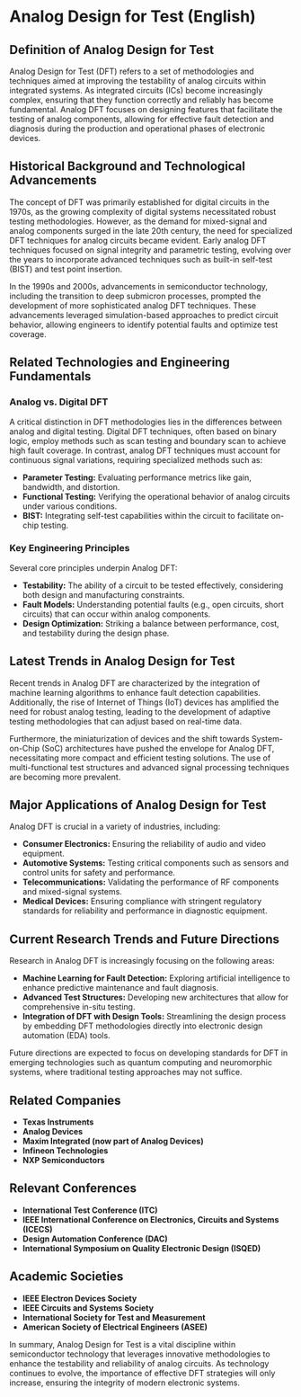 # Analog Design for Test (English)

## Definition of Analog Design for Test

Analog Design for Test (DFT) refers to a set of methodologies and techniques aimed at improving the testability of analog circuits within integrated systems. As integrated circuits (ICs) become increasingly complex, ensuring that they function correctly and reliably has become fundamental. Analog DFT focuses on designing features that facilitate the testing of analog components, allowing for effective fault detection and diagnosis during the production and operational phases of electronic devices.

## Historical Background and Technological Advancements

The concept of DFT was primarily established for digital circuits in the 1970s, as the growing complexity of digital systems necessitated robust testing methodologies. However, as the demand for mixed-signal and analog components surged in the late 20th century, the need for specialized DFT techniques for analog circuits became evident. Early analog DFT techniques focused on signal integrity and parametric testing, evolving over the years to incorporate advanced techniques such as built-in self-test (BIST) and test point insertion.

In the 1990s and 2000s, advancements in semiconductor technology, including the transition to deep submicron processes, prompted the development of more sophisticated analog DFT techniques. These advancements leveraged simulation-based approaches to predict circuit behavior, allowing engineers to identify potential faults and optimize test coverage.

## Related Technologies and Engineering Fundamentals

### Analog vs. Digital DFT

A critical distinction in DFT methodologies lies in the differences between analog and digital testing. Digital DFT techniques, often based on binary logic, employ methods such as scan testing and boundary scan to achieve high fault coverage. In contrast, analog DFT techniques must account for continuous signal variations, requiring specialized methods such as:

- **Parameter Testing:** Evaluating performance metrics like gain, bandwidth, and distortion.
- **Functional Testing:** Verifying the operational behavior of analog circuits under various conditions.
- **BIST:** Integrating self-test capabilities within the circuit to facilitate on-chip testing.

### Key Engineering Principles

Several core principles underpin Analog DFT:

- **Testability:** The ability of a circuit to be tested effectively, considering both design and manufacturing constraints.
- **Fault Models:** Understanding potential faults (e.g., open circuits, short circuits) that can occur within analog components.
- **Design Optimization:** Striking a balance between performance, cost, and testability during the design phase.

## Latest Trends in Analog Design for Test

Recent trends in Analog DFT are characterized by the integration of machine learning algorithms to enhance fault detection capabilities. Additionally, the rise of Internet of Things (IoT) devices has amplified the need for robust analog testing, leading to the development of adaptive testing methodologies that can adjust based on real-time data.

Furthermore, the miniaturization of devices and the shift towards System-on-Chip (SoC) architectures have pushed the envelope for Analog DFT, necessitating more compact and efficient testing solutions. The use of multi-functional test structures and advanced signal processing techniques are becoming more prevalent.

## Major Applications of Analog Design for Test

Analog DFT is crucial in a variety of industries, including:

- **Consumer Electronics:** Ensuring the reliability of audio and video equipment.
- **Automotive Systems:** Testing critical components such as sensors and control units for safety and performance.
- **Telecommunications:** Validating the performance of RF components and mixed-signal systems.
- **Medical Devices:** Ensuring compliance with stringent regulatory standards for reliability and performance in diagnostic equipment.

## Current Research Trends and Future Directions

Research in Analog DFT is increasingly focusing on the following areas:

- **Machine Learning for Fault Detection:** Exploring artificial intelligence to enhance predictive maintenance and fault diagnosis.
- **Advanced Test Structures:** Developing new architectures that allow for comprehensive in-situ testing.
- **Integration of DFT with Design Tools:** Streamlining the design process by embedding DFT methodologies directly into electronic design automation (EDA) tools.

Future directions are expected to focus on developing standards for DFT in emerging technologies such as quantum computing and neuromorphic systems, where traditional testing approaches may not suffice.

## Related Companies

- **Texas Instruments**
- **Analog Devices**
- **Maxim Integrated (now part of Analog Devices)**
- **Infineon Technologies**
- **NXP Semiconductors**

## Relevant Conferences

- **International Test Conference (ITC)**
- **IEEE International Conference on Electronics, Circuits and Systems (ICECS)**
- **Design Automation Conference (DAC)**
- **International Symposium on Quality Electronic Design (ISQED)**

## Academic Societies

- **IEEE Electron Devices Society**
- **IEEE Circuits and Systems Society**
- **International Society for Test and Measurement**
- **American Society of Electrical Engineers (ASEE)**

In summary, Analog Design for Test is a vital discipline within semiconductor technology that leverages innovative methodologies to enhance the testability and reliability of analog circuits. As technology continues to evolve, the importance of effective DFT strategies will only increase, ensuring the integrity of modern electronic systems.